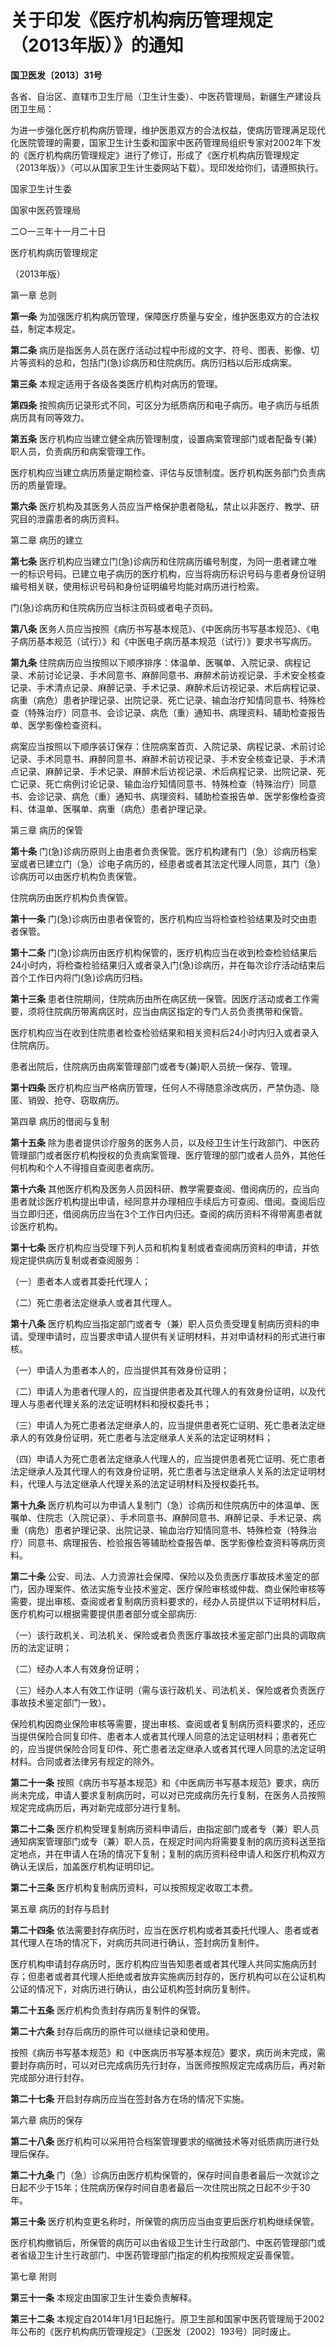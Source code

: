 # 关于印发《医疗机构病历管理规定（2013年版）》的通知

**国卫医发〔2013〕31号**

各省、自治区、直辖市卫生厅局（卫生计生委）、中医药管理局，新疆生产建设兵团卫生局：

为进一步强化医疗机构病历管理，维护医患双方的合法权益，使病历管理满足现代化医院管理的需要，国家卫生计生委和国家中医药管理局组织专家对2002年下发的《医疗机构病历管理规定》进行了修订，形成了《医疗机构病历管理规定（2013年版）》（可以从国家卫生计生委网站下载）。现印发给你们，请遵照执行。

国家卫生计生委

国家中医药管理局

二○一三年十一月二十日

医疗机构病历管理规定

（2013年版）

第一章 总则

**第一条** 为加强医疗机构病历管理，保障医疗质量与安全，维护医患双方的合法权益，制定本规定。

**第二条** 病历是指医务人员在医疗活动过程中形成的文字、符号、图表、影像、切片等资料的总和，包括门(急)诊病历和住院病历。病历归档以后形成病案。

**第三条** 本规定适用于各级各类医疗机构对病历的管理。

**第四条** 按照病历记录形式不同，可区分为纸质病历和电子病历。电子病历与纸质病历具有同等效力。

**第五条** 医疗机构应当建立健全病历管理制度，设置病案管理部门或者配备专(兼)职人员，负责病历和病案管理工作。

医疗机构应当建立病历质量定期检查、评估与反馈制度。医疗机构医务部门负责病历的质量管理。

**第六条** 医疗机构及其医务人员应当严格保护患者隐私，禁止以非医疗、教学、研究目的泄露患者的病历资料。

第二章 病历的建立

**第七条** 医疗机构应当建立门(急)诊病历和住院病历编号制度，为同一患者建立唯一的标识号码。已建立电子病历的医疗机构，应当将病历标识号码与患者身份证明编号相关联，使用标识号码和身份证明编号均能对病历进行检索。

门(急)诊病历和住院病历应当标注页码或者电子页码。

**第八条** 医务人员应当按照《病历书写基本规范》、《中医病历书写基本规范》、《电子病历基本规范（试行）》和《中医电子病历基本规范（试行）》要求书写病历。

**第九条** 住院病历应当按照以下顺序排序：体温单、医嘱单、入院记录、病程记录、术前讨论记录、手术同意书、麻醉同意书、麻醉术前访视记录、手术安全核查记录、手术清点记录、麻醉记录、手术记录、麻醉术后访视记录、术后病程记录、病重（病危）患者护理记录、出院记录、死亡记录、输血治疗知情同意书、特殊检查（特殊治疗）同意书、会诊记录、病危（重）通知书、病理资料、辅助检查报告单、医学影像检查资料。

病案应当按照以下顺序装订保存：住院病案首页、入院记录、病程记录、术前讨论记录、手术同意书、麻醉同意书、麻醉术前访视记录、手术安全核查记录、手术清点记录、麻醉记录、手术记录、麻醉术后访视记录、术后病程记录、出院记录、死亡记录、死亡病例讨论记录、输血治疗知情同意书、特殊检查（特殊治疗）同意书、会诊记录、病危（重）通知书、病理资料、辅助检查报告单、医学影像检查资料、体温单、医嘱单、病重（病危）患者护理记录。

第三章 病历的保管

**第十条** 门(急)诊病历原则上由患者负责保管。医疗机构建有门（急）诊病历档案室或者已建立门（急）诊电子病历的，经患者或者其法定代理人同意，其门（急）诊病历可以由医疗机构负责保管。

住院病历由医疗机构负责保管。

**第十一条** 门(急)诊病历由患者保管的，医疗机构应当将检查检验结果及时交由患者保管。

**第十二条** 门(急)诊病历由医疗机构保管的，医疗机构应当在收到检查检验结果后24小时内，将检查检验结果归入或者录入门(急)诊病历，并在每次诊疗活动结束后首个工作日内将门(急)诊病历归档。

**第十三条** 患者住院期间，住院病历由所在病区统一保管。因医疗活动或者工作需要，须将住院病历带离病区时，应当由病区指定的专门人员负责携带和保管。

医疗机构应当在收到住院患者检查检验结果和相关资料后24小时内归入或者录入住院病历。

患者出院后，住院病历由病案管理部门或者专(兼)职人员统一保存、管理。

**第十四条** 医疗机构应当严格病历管理，任何人不得随意涂改病历，严禁伪造、隐匿、销毁、抢夺、窃取病历。

第四章 病历的借阅与复制

**第十五条** 除为患者提供诊疗服务的医务人员，以及经卫生计生行政部门、中医药管理部门或者医疗机构授权的负责病案管理、医疗管理的部门或者人员外，其他任何机构和个人不得擅自查阅患者病历。

**第十六条** 其他医疗机构及医务人员因科研、教学需要查阅、借阅病历的，应当向患者就诊医疗机构提出申请，经同意并办理相应手续后方可查阅、借阅。查阅后应当立即归还，借阅病历应当在3个工作日内归还。查阅的病历资料不得带离患者就诊医疗机构。

**第十七条** 医疗机构应当受理下列人员和机构复制或者查阅病历资料的申请，并依规定提供病历复制或者查阅服务：

（一）患者本人或者其委托代理人；

（二）死亡患者法定继承人或者其代理人。

**第十八条** 医疗机构应当指定部门或者专（兼）职人员负责受理复制病历资料的申请。受理申请时，应当要求申请人提供有关证明材料，并对申请材料的形式进行审核。

（一）申请人为患者本人的，应当提供其有效身份证明；

（二）申请人为患者代理人的，应当提供患者及其代理人的有效身份证明，以及代理人与患者代理关系的法定证明材料和授权委托书；

（三）申请人为死亡患者法定继承人的，应当提供患者死亡证明、死亡患者法定继承人的有效身份证明，死亡患者与法定继承人关系的法定证明材料；

（四）申请人为死亡患者法定继承人代理人的，应当提供患者死亡证明、死亡患者法定继承人及其代理人的有效身份证明，死亡患者与法定继承人关系的法定证明材料，代理人与法定继承人代理关系的法定证明材料及授权委托书。

**第十九条** 医疗机构可以为申请人复制门（急）诊病历和住院病历中的体温单、医嘱单、住院志（入院记录）、手术同意书、麻醉同意书、麻醉记录、手术记录、病重（病危）患者护理记录、出院记录、输血治疗知情同意书、特殊检查（特殊治疗）同意书、病理报告、检验报告等辅助检查报告单、医学影像检查资料等病历资料。

**第二十条** 公安、司法、人力资源社会保障、保险以及负责医疗事故技术鉴定的部门，因办理案件、依法实施专业技术鉴定、医疗保险审核或仲裁、商业保险审核等需要，提出审核、查阅或者复制病历资料要求的，经办人员提供以下证明材料后，医疗机构可以根据需要提供患者部分或全部病历:

（一）该行政机关、司法机关、保险或者负责医疗事故技术鉴定部门出具的调取病历的法定证明；

（二）经办人本人有效身份证明；

（三）经办人本人有效工作证明（需与该行政机关、司法机关、保险或者负责医疗事故技术鉴定部门一致）。

保险机构因商业保险审核等需要，提出审核、查阅或者复制病历资料要求的，还应当提供保险合同复印件、患者本人或者其代理人同意的法定证明材料；患者死亡的，应当提供保险合同复印件、死亡患者法定继承人或者其代理人同意的法定证明材料。合同或者法律另有规定的除外。

**第二十一条** 按照《病历书写基本规范》和《中医病历书写基本规范》要求，病历尚未完成，申请人要求复制病历时，可以对已完成病历先行复制，在医务人员按照规定完成病历后，再对新完成部分进行复制。

**第二十二条** 医疗机构受理复制病历资料申请后，由指定部门或者专（兼）职人员通知病案管理部门或专（兼）职人员，在规定时间内将需要复制的病历资料送至指定地点，并在申请人在场的情况下复制；复制的病历资料经申请人和医疗机构双方确认无误后，加盖医疗机构证明印记。

**第二十三条** 医疗机构复制病历资料，可以按照规定收取工本费。

第五章 病历的封存与启封

**第二十四条** 依法需要封存病历时，应当在医疗机构或者其委托代理人、患者或者其代理人在场的情况下，对病历共同进行确认，签封病历复制件。

医疗机构申请封存病历时，医疗机构应当告知患者或者其代理人共同实施病历封存；但患者或者其代理人拒绝或者放弃实施病历封存的，医疗机构可以在公证机构公证的情况下，对病历进行确认，由公证机构签封病历复制件。

**第二十五条** 医疗机构负责封存病历复制件的保管。

**第二十六条** 封存后病历的原件可以继续记录和使用。

按照《病历书写基本规范》和《中医病历书写基本规范》要求，病历尚未完成，需要封存病历时，可以对已完成病历先行封存，当医师按照规定完成病历后，再对新完成部分进行封存。

**第二十七条** 开启封存病历应当在签封各方在场的情况下实施。

第六章 病历的保存

**第二十八条** 医疗机构可以采用符合档案管理要求的缩微技术等对纸质病历进行处理后保存。

**第二十九条** 门（急）诊病历由医疗机构保管的，保存时间自患者最后一次就诊之日起不少于15年；住院病历保存时间自患者最后一次住院出院之日起不少于30年。

**第三十条** 医疗机构变更名称时，所保管的病历应当由变更后医疗机构继续保管。

医疗机构撤销后，所保管的病历可以由省级卫生计生行政部门、中医药管理部门或者省级卫生计生行政部门、中医药管理部门指定的机构按照规定妥善保管。

第七章 附则

**第三十一条** 本规定由国家卫生计生委负责解释。

**第三十二条** 本规定自2014年1月1日起施行。原卫生部和国家中医药管理局于2002年公布的《医疗机构病历管理规定》（卫医发〔2002〕193号）同时废止。
